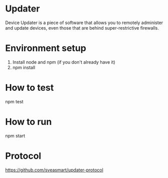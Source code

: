# Updater
Device Updater is a piece of software that allows you to remotely administer
and update devices, even those that are behind super-restrictive firewalls.

# Environment setup
1. Install node and npm (if you don't already have it)
2. npm install

# How to test
npm test

# How to run
npm start

# Protocol
https://github.com/sveasmart/updater-protocol
